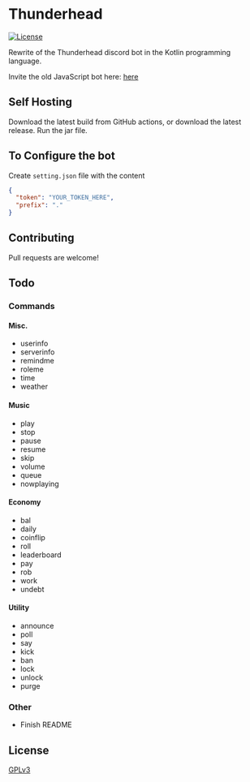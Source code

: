 # Thunderhead


[![License](https://img.shields.io/badge/license-GPLv3-brightgreen.svg)](https://github.com/humboldt123/thunderhead/blob/main/LICENSE)

Rewrite of the Thunderhead discord bot in the Kotlin programming language.

Invite the old JavaScript bot here: [here](https://discord.com/oauth2/authorize?client_id=629799045954797609&scope=bot&permissions=8)

## Self Hosting

Download the latest build from GitHub actions, or download the latest release.
Run the jar file.

## To Configure the bot
Create `setting.json` file with the content
```json
{
  "token": "YOUR_TOKEN_HERE",
  "prefix": "."
}
```

## Contributing
Pull requests are welcome!

## Todo
### Commands
#### Misc.
- userinfo
- serverinfo 
- remindme
- roleme
- time
- weather
#### Music
- play
- stop
- pause
- resume
- skip
- volume
- queue
- nowplaying
#### Economy
- bal
- daily
- coinflip
- roll
- leaderboard
- pay
- rob
- work
- undebt
#### Utility
- announce
- poll
- say
- kick
- ban
- lock
- unlock
- purge
### Other
- Finish README

## License
[GPLv3](https://choosealicense.com/licenses/gpl-3.0/)
